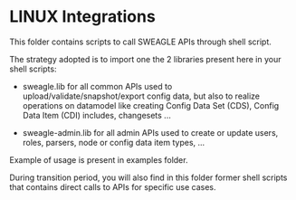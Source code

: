 # LINUX Integrations

This folder contains scripts to call SWEAGLE APIs through shell script.

The strategy adopted is to import one the 2 libraries present here in your shell scripts:

- sweagle.lib for all common APIs used to upload/validate/snapshot/export config data, but also to realize operations on datamodel like creating Config Data Set (CDS), Config Data Item (CDI) includes, changesets ...

- sweagle-admin.lib for all admin APIs used to create or update users, roles, parsers, node or config data item types, ...

Example of usage is present in examples folder.

During transition period, you will also find in this folder former shell scripts that contains direct calls to APIs for specific use cases.

